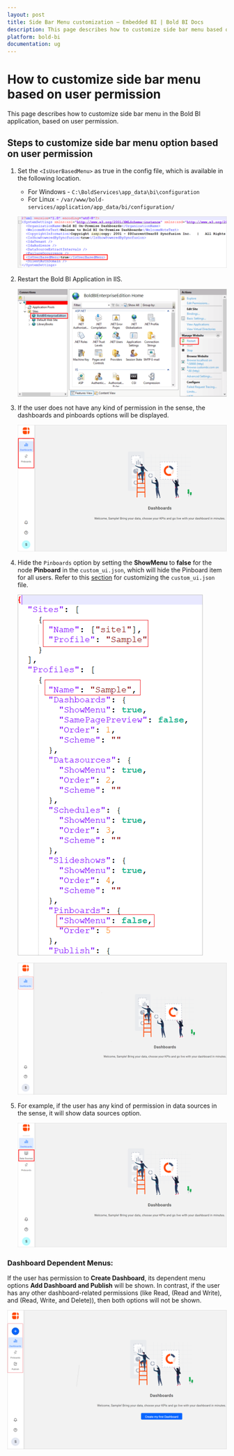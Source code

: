 ```yaml
---
layout: post
title: Side Bar Menu customization – Embedded BI | Bold BI Docs
description: This page describes how to customize side bar menu based on user permission in the Bold BI Embedded.
platform: bold-bi
documentation: ug
---
```

# How to customize side bar menu based on user permission

This page describes how to customize side bar menu in the Bold BI application, based on user permission.

## Steps to customize side bar menu option based on user permission

1. Set the `<IsUserBasedMenu>` as true in the config file, which is available in the following location.
   * For Windows - `C:\BoldServices\app_data\bi\configuration`
   * For Linux - `/var/www/bold-services/application/app_data/bi/configuration/`

   ![User Based Menu](/static/assets/embedded/faq/images/set-customized-side-bar-menu.png)

2. Restart the Bold BI Application in IIS.

   ![Restart IIS](/static/assets/embedded/faq/images/restart-bold-bi-in-iis.png)

3. If the user does not have any kind of permission in the sense, the dashboards and pinboards options will be displayed.

   ![No Permission User Login](/static/assets/embedded/faq/images/no-permission-user-login.png)

4. Hide the `Pinboards` option by setting the **ShowMenu** to **false** for the node **Pinboard** in the `custom_ui.json`, which will hide the Pinboard item for all users. Refer to this [section](https://help.boldbi.com/embedded-bi/user-interface-customization/) for customizing the `custom_ui.json` file.

   ![Hide Pinboard](/static/assets/embedded/faq/images/pinboard-hide.png#max-width=30%)

   ![Hide Pinboard in Bold BI](/static/assets/embedded/faq/images/hide-pinboard-bold-bi.png)

5. For example, if the user has any kind of permission in data sources in the sense, it will show data sources option.

   ![Data source Permission User](/static/assets/embedded/faq/images/data-source-permission-login.png)

### Dashboard Dependent Menus:

If the user has permission to **Create Dashboard**, its dependent menu options **Add Dashboard and Publish** will be shown. In contrast, if the user has any other dashboard-related permissions (like Read, (Read and Write), and (Read, Write, and Delete)), then both options will not be shown.

   ![Dashboard Dependent Menus](/static/assets/embedded/faq/images/create-dashboard-permission-menu-items.png)
